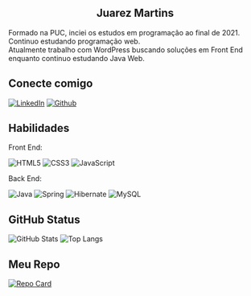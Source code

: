 <h2 align="center">Juarez Martins</h2>

<p>Formado na PUC, inciei os estudos em programação ao final de 2021. Continuo estudando programação web.<br>
Atualmente trabalho com WordPress buscando soluções em Front End enquanto continuo estudando Java Web.</p>

## Conecte comigo
[![LinkedIn](https://img.shields.io/badge/LinkedIn-000?style=for-the-badge&logo=linkedin&logoColor=0E76A8)](https://www.linkedin.com/in/juarez-martins-de-oliveira-junior/) 
[![Github](https://img.shields.io/badge/Github-357?style=for-the-badge&logo=Github&logoColor=fffff)](https://www.github.com/jucatupinamba)


## Habilidades
<p>Front End: </p>

![HTML5](https://img.shields.io/badge/HTML5-000?style=for-the-badge&logo=html5)
![CSS3](https://img.shields.io/badge/CSS3-000?style=for-the-badge&logo=css3&logoColor=264CE4)
![JavaScript](https://img.shields.io/badge/javascript-%23323330.svg?style=for-the-badge&logo=javascript&logoColor=%23F7DF1E)

<p>Back End:</p>

![Java](https://img.shields.io/badge/java-%23ED8B00.svg?style=for-the-badge&logo=openjdk&logoColor=white)
![Spring](https://img.shields.io/badge/spring-%236DB33F.svg?style=for-the-badge&logo=spring&logoColor=white)
![Hibernate](https://img.shields.io/badge/Hibernate-59666C?style=for-the-badge&logo=Hibernate&logoColor=white)
![MySQL](https://img.shields.io/badge/mysql-%2300f.svg?style=for-the-badge&logo=mysql&logoColor=white)

## GitHub Status
![GitHub Stats](https://github-readme-stats.vercel.app/api?username=jucatupinamba&theme=transparent&bg_color=000&border_color=30A3DC&show_icons=true&icon_color=30A3DC&title_color=E94D5F&text_color=FFF)
![Top Langs](https://github-readme-stats-git-masterrstaa-rickstaa.vercel.app/api/top-langs/?username=jucatupinamba&bg_color=000&border_color=30A3DC&title_color=E94D5F&text_color=FFF)

## Meu Repo
[![Repo Card](https://github-readme-stats.vercel.app/api/pin/?username=jucatupinamba&repo=e-commerce&bg_color=000&border_color=30A3DC&show_icons=true&icon_color=30A3DC&title_color=E94D5F&text_color=FFF)](https://github.com/jucatupinamba/e-commerce)
